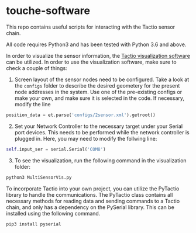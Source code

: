 # touche-software

This repo contains useful scripts for interacting with the Tactio sensor chain.

All code requires Python3 and has been tested with Python 3.6 and above. 

In order to visualize the sensor information, the [Tactio visualization software](https://github.com/Touche-Design/tactio-software) can be utilized. In order to use the visualization software, make sure to check a couple of things:
1. Screen layout of the sensor nodes need to be configured. Take a look at the `configs` folder to describe the desired geometery for the present node addresses in the system. Use one of the pre-existing configs or make your own, and make sure it is selected in the code. If necessary, modify the line 
```python
position_data = et.parse('configs/2sensor.xml').getroot()
``` 
2. Set your Network Controller to the necessary target under your Serial port devices. This needs to be performed while the network controller is plugged in. Here, you may need to modify the follwing line:
```python
self.input_ser = serial.Serial('COM8')
``` 
3. To see the visualization, run the following command in the visualization folder:
```bash
python3 MultiSensorVis.py
```
To incorporate Tactio into your own project, you can utilize the PyTactio library to handle the communications. The PyTactio class contains all necessary methods for reading data and sending commands to a Tactio chain, and only has a dependency on the PySerial library. This can be installed using the following command. 
```bash
pip3 install pyserial
```
